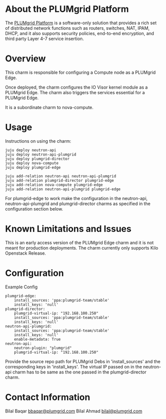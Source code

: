 # About the PLUMgrid Platform

The [PLUMgrid Platform](http://www.plumgrid.com/technology/plumgrid-platform/) is a software-only solution that provides a rich set of distributed network functions such as routers, switches, NAT, IPAM, DHCP, and it also supports security policies, end-to-end encryption, and third party Layer 4-7 service insertion.


# Overview

This charm is responsible for configuring a Compute node as a PLUMgrid Edge. 

Once deployed, the charm configures the IO Visor kernel module as a PLUMgrid Edge. The charm also triggers the services essential for a PLUMgrid Edge.

It is a subordinate charm to nova-compute.

# Usage

Instructions on using the charm:

    juju deploy neutron-api
    juju deploy neutron-api-plumgrid
    juju deploy plumgrid-director
    juju deploy nova-compute
    juju deploy plumgrid-edge

    juju add-relation neutron-api neutron-api-plumgrid
    juju add-relation plumgrid-director plumgrid-edge
    juju add-relation nova-compute plumgrid-edge
    juju add-relation neutron-api-plumgrid plumgrid-edge

For plumgrid-edge to work make the configuration in the neutron-api, neutron-api-plumgrid and plumgrid-director charms as specified in the configuration section below.

# Known Limitations and Issues

This is an early access version of the PLUMgrid Edge charm and it is not meant for production deployments. The charm currently only supports Kilo Openstack Release.

# Configuration

Example Config

    plumgrid-edge:
        install_sources: 'ppa:plumgrid-team/stable'
        install_keys: 'null'
    plumgrid-director:
        plumgrid-virtual-ip: "192.168.100.250"
        install_sources: 'ppa:plumgrid-team/stable'
        install_keys: 'null'
    neutron-api-plumgrid:
        install_sources: 'ppa:plumgrid-team/stable'
        install_keys: 'null'
        enable-metadata: True
    neutron-api:
        neutron-plugin: "plumgrid"
        plumgrid-virtual-ip: "192.168.100.250"

Provide the source repo path for PLUMgrid Debs in 'install_sources' and the corresponding keys in 'install_keys'.
The virtual IP passed on in the neutron-api charm has to be same as the one passed in the plumgrid-director charm.

# Contact Information

Bilal Baqar <bbaqar@plumgrid.com>
Bilal Ahmad <bilal@plumgrid.com>
